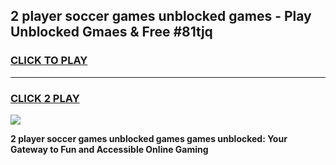 
## 2 player soccer games unblocked games - Play Unblocked Gmaes & Free #81tjq
<h3>
<a href="https://news.freeplayer.one?title=2_player_soccer_games_unblocked_games&ref=03M">CLICK TO PLAY</a></h3>
<hr>

<h3>
<a href="https://news.freeplayer.one?title=2_player_soccer_games_unblocked_games&ref=03M">CLICK 2 PLAY</a>
  
</h3>

<a href="https://news.freeplayer.one?title=2_player_soccer_games_unblocked_games&ref=03M"><img src="https://clearcache.store/games.png"></a>


**2 player soccer games unblocked games games unblocked: Your Gateway to Fun and Accessible Online Gaming**
